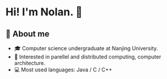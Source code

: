 # Hi! I'm Nolan. 👋

## 📖 About me
- 🎓 Computer science undergraduate at Nanjing University.
- 🧐 Interested in parellel and distributed computing, computer architecture.
- 💻 Most used languages: Java / C / C++
